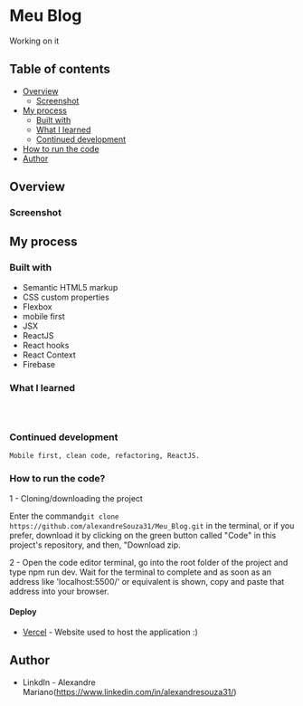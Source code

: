 # Meu Blog
Working on it

## Table of contents

- [Overview](#overview)
  - [Screenshot](#screenshot)
- [My process](#my-process)
  - [Built with](#built-with)
  - [What I learned](#what-i-learned)
  - [Continued development](#continued-development)
- [How to run the code](#How-to-run-the-code)
- [Author](#author)

## Overview

### Screenshot


## My process

### Built with

- Semantic HTML5 markup
- CSS custom properties
- Flexbox
- mobile first
- JSX
- ReactJS
- React hooks
- React Context
- Firebase


### What I learned

```jsx




```

### Continued development

```
Mobile first, clean code, refactoring, ReactJS.
```

### How to run the code? 


1 - Cloning/downloading the project
                                      
Enter the command```git clone https://github.com/alexandreSouza31/Meu_Blog.git``` in the terminal, or if you prefer, download it by clicking on the green button called "Code" in this project's repository, and then, "Download zip.

2 - Open the code editor terminal, go into the root folder of the project and type npm run dev. Wait for the terminal to complete and as soon as an address like 'localhost:5500/' or equivalent is shown, copy and paste that address into your browser.

#### Deploy

- [Vercel](https://meu-blog-phi.vercel.app/) - Website used to host the application
 :)

## Author

- LinkdIn - Alexandre Mariano(https://www.linkedin.com/in/alexandresouza31/)
